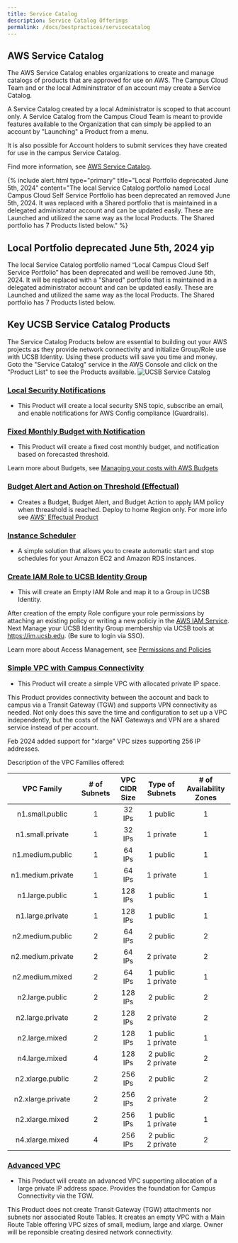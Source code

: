 ```yaml
---
title: Service Catalog
description: Service Catalog Offerings
permalink: /docs/bestpractices/servicecatalog
---
```


## AWS Service Catalog

The AWS Service Catalog enables organizations to create and manage catalogs of products that are approved for use on AWS. The Campus Cloud Team and or the local Admininstrator of an account may create a Service Catalog.

A Service Catalog created by a local Administrator is scoped to that account only.  A Service Catalog from the Campus Cloud Team is meant to provide features available to the Organization that can simply be applied to an account by "Launching" a Product from a menu.

It is also possible for Account holders to submit services they have created for use in the campus Service Catalog.

Find more information, see [AWS Service Catalog](https://docs.aws.amazon.com/servicecatalog/latest/dg/what-is-service-catalog.html).

{% include alert.html type="primary" title="Local Portfolio deprecated June 5th, 2024" content="The local Service Catalog portfolio named Local Campus Cloud Self Service Portfolio has been deprecated an removed June 5th, 2024. It was replaced with a Shared portfolio that is maintained in a delegated administrator account and can be updated easily. These are Launched and utilized the same way as the local Products. The Shared portfolio has 7 Products listed below." %}

## Local Portfolio deprecated June 5th, 2024  yip
The local Service Catalog portfolio named “Local Campus Cloud Self Service Portfolio” has been deprecated and weill be removed June 5th, 2024. It will be replaced with a "Shared" portfolio that is maintained in a delegated administrator account and can be updated easily. These are Launched and utilized the same way as the local Products. The Shared portfolio has 7 Products listed below. 


## Key UCSB Service Catalog Products
The Service Catalog Products below are essential to building out your AWS projects as they provide network connectivity and initialize Group/Role use with UCSB Identity. Using these products will save you time and money. Goto the "Service Catalog" service in the AWS Console and click on the "Product List" to see the Products available.
![UCSB Service Catalog](/campus-cloud-docs/assets/img/ucsb-servicecatalog.png)

### [Local Security Notifications](#localsecurity)
  * This Product will create a local security SNS topic, subscribe an email, and enable notifications for AWS Config compliance (Guardrails).

### [Fixed Monthly Budget with Notification](#monthlybudget)
  * This Product will create a fixed cost monthly budget, and notification based on forecasted threshold.

Learn more about Budgets, see [Managing your costs with AWS Budgets](https://docs.aws.amazon.com/awsaccountbilling/latest/aboutv2/budgets-managing-costs.html)

### [Budget Alert and Action on Threshold (Effectual)](#budegetalertandaction)
  * Creates a Budget, Budget Alert, and Budget Action to apply IAM policy when threashold is reached. Deploy to home Region only. For more info see [AWS' Effectual Product](https://aws-ia.github.io/cloudformation-effectual-activebudgetcontroller/)

### [Instance Scheduler](#instancescheduler)
  * A simple solution that allows you to create automatic start and stop schedules for your Amazon EC2 and Amazon RDS instances.

### [Create IAM Role to UCSB Identity Group](#rolemapping)
  * This will create an Empty IAM Role and map it to a Group in UCSB Identity.

After creation of the empty Role configure your role permissions by attaching an existing policy or writing a new policiy in the [AWS IAM Service](https://docs.aws.amazon.com/IAM/latest/UserGuide/id_roles.html). Next Manage your UCSB Identity Group membership via UCSB tools at https://im.ucsb.edu. (Be sure to login via SSO).

Learn more about Access Management, see [Permissions and Policies](https://docs.aws.amazon.com/IAM/latest/UserGuide/introduction_access-management.html)


### [Simple VPC with Campus Connectivity](#VPC)
  * This Product will create a simple VPC with allocated private IP space.

This Product provides connectivity between the account and back to campus via a Transit Gateway (TGW) and supports VPN connectivity as needed.  Not only does this save the time and configuration to set up a VPC independently, but the costs of the NAT Gateways and VPN are a shared service instead of per account.

Feb 2024 added support for "xlarge" VPC sizes supporting 256 IP addresses.

Description of the VPC Families offered:

|  VPC Family          |  # of Subnets  |  VPC CIDR Size  |  Type of Subnets     |  # of Availability Zones  |
|:------------------:|:--------------:|:---------------:|:--------------------:|:-------------------------:|
|  n1.small.public   |       1        |     32 IPs      |       1 public       |             1             |
|  n1.small.private  |       1        |     32 IPs      |       1 private      |             1             |
|  n1.medium.public  |       1        |     64 IPs      |       1 public       |             1             |
|  n1.medium.private |       1        |     64 IPs      |       1 private      |             1             |
|  n1.large.public   |       1        |     128 IPs     |       1 public       |             1             |
|  n1.large.private  |       1        |     128 IPs     |       1 public       |             1             |
|  n2.medium.public  |       2        |     64 IPs      |       2 public       |             2             |
|  n2.medium.private |       2        |     64 IPs      |       2 private      |             2             |
|  n2.medium.mixed   |       2        |     64 IPs      |  1 public 1 private  |             1             |
|  n2.large.public   |       2        |     128 IPs     |       2 public       |             2             |
|  n2.large.private  |       2        |     128 IPs     |       2 private      |             2             |
|  n2.large.mixed    |       2        |     128 IPs     |  1 public 1 private  |             1             |
|  n4.large.mixed    |       4        |     128 IPs     |  2 public 2 private  |             2             |
|  n2.xlarge.public   |       2        |     256 IPs     |       2 public       |             2             |
|  n2.xlarge.private  |       2        |     256 IPs     |       2 private      |             2             |
|  n2.xlarge.mixed    |       2        |     256 IPs     |  1 public 1 private  |             1             |
|  n4.xlarge.mixed    |       4        |     256 IPs     |  2 public 2 private  |             2             |

### [Advanced VPC](#VPC)
 * This Product will create an advanced VPC supporting allocation of a large private IP address space. Provides the foundation for Campus Connectivity via the TGW.

This Product does not create Transit Gateway (TGW) attachments nor subnets nor associated Route Tables.  It creates an empty VPC with a Main Route Table offering VPC sizes of small, medium, large and xlarge.  Owner will be reponsible creating desired network connectivity.
